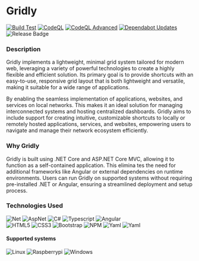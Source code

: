 # Gridly

[![Build Test](https://github.com/Carpenteri1/Gridly/actions/workflows/Build_Test_Branches.yml/badge.svg?branch=main)](https://github.com/Carpenteri1/Gridly/actions/workflows/Build_Test_Branches.yml)
[![CodeQL](https://github.com/Carpenteri1/Gridly/actions/workflows/github-code-scanning/codeql/badge.svg)](https://github.com/Carpenteri1/Gridly/actions/workflows/github-code-scanning/codeql)
[![CodeQL Advanced](https://github.com/Carpenteri1/Gridly/actions/workflows/codeql.yml/badge.svg?branch=main)](https://github.com/Carpenteri1/Gridly/actions/workflows/codeql.yml)
[![Dependabot Updates](https://github.com/Carpenteri1/Gridly/actions/workflows/dependabot/dependabot-updates/badge.svg)](https://github.com/Carpenteri1/Gridly/actions/workflows/dependabot/dependabot-updates)
![Release Badge](https://img.shields.io/github/v/release/Carpenteri1/Gridly.svg)

### Description
Gridly implements a lightweight, minimal grid system tailored for modern web, leveraging a variety of powerful technologies to create a highly flexible and efficient solution. Its primary goal is to provide shortcuts with an easy-to-use, responsive grid layout that is both lightweight and versatile, making it suitable for a wide range of applications.

By enabling the seamless implementation of applications, websites, and services on local networks. This makes it an ideal solution for managing interconnected systems and hosting centralized dashboards. Gridly aims to include support for creating intuitive, customizable shortcuts to locally or remotely hosted applications, services, and websites, empowering users to navigate and manage their network ecosystem efficiently.

### Why Gridly
Gridly is built using .NET Core and ASP.NET Core MVC, allowing it to function as a self-contained application. This elimina tes the need for additional frameworks like Angular or external dependencies on runtime environments. Users can run Gridly on supported systems without requiring pre-installed .NET or Angular, ensuring a streamlined deployment and setup process.


### Technologies Used
 ![Net](https://img.shields.io/badge/Net-ac99ea?style=for-the-badge&logo=dotnet&logoColor=white)
 ![AspNet](https://img.shields.io/badge/AspNet-ac30ea?style=for-the-badge&logo=dotnet&logoColor=white)
 ![C#](https://img.shields.io/badge/-CSharp-green?style=for-the-badge&logo=c&logoColor=white)
 ![Typescript](https://img.shields.io/badge/-Typescript-336791?style=for-the-badge&logo=typescript&logoColor=white)
 ![Angular](https://img.shields.io/badge/Angular-C21F1A?style=for-the-badge&logo=angular&logoColor=white)<br>
 ![HTML5](https://img.shields.io/badge/-HTML5-E34F26?style=for-the-badge&logo=html5&logoColor=white)
 ![CSS3](https://img.shields.io/badge/-CSS3-1572B6?style=for-the-badge&logo=css3)
 ![Bootstrap](https://img.shields.io/badge/-Bootstrap-563D7C?style=for-the-badge&logo=bootstrap&logoColor=white)
 ![NPM](https://img.shields.io/badge/NPM-F7DF1E?style=for-the-badge&logo=npm&logoColor=white)
 ![Yaml](https://img.shields.io/badge/Yaml-FF6C37?style=for-the-badge&logo=yaml&logoColor=white)
 ![Yaml](https://img.shields.io/badge/Gulp-ff7b7b?style=for-the-badge&logo=gulp&logoColor=white)

 #### Supported systems
  ![Linux](https://img.shields.io/badge/Linux-FFFFFF?style=for-the-badge&logo=linux&logoColor=black)
  ![Raspberrypi](https://img.shields.io/badge/raspberry_pi_arm_32/64-c7053d?style=for-the-badge&logo=raspberrypi&logoColor=black)
  ![Windows](https://img.shields.io/badge/Windows-357EC7?style=for-the-badge&logo=windows&logoColor=white)

 
